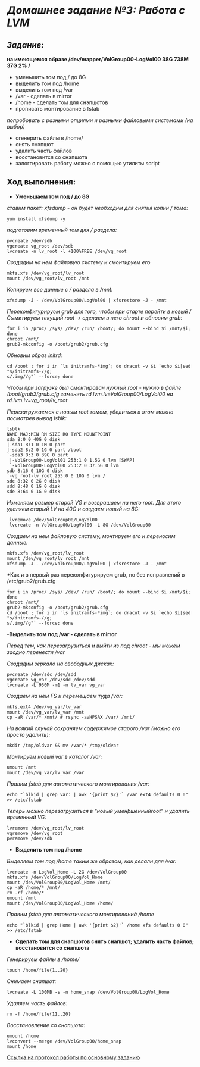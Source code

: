 # *Домашнее задание №3: Работа с LVM*

## *Задание:*

**на имеющемся образе /dev/mapper/VolGroup00-LogVol00 38G 738M 37G 2% /**

- уменьшить том под / до 8G
- выделить том под /home
- выделить том под /var
- /var - сделать в mirror
- /home - сделать том для снэпшотов
- прописать монтирование в fstab

*попробовать с разными опциями и разными файловыми системами (на выбор)*

- сгенерить файлы в /home/
- снять снэпшот
- удалить часть файлов
- восстановится со снэпшота
- залоггировать работу можно с помощью утилиты script


## **Ход выполнения:**


- **Уменьшаем том под / до 8G**

*ставим пакет: xfsdump - он будет необходим для снятия копии / тома:*
```
yum install xfsdump -y
```
*подготовим временный том для / раздела:*
```
pvcreate /dev/sdb
vgcreate vg_root /dev/sdb
lvcreate -n lv_root -l +100%FREE /dev/vg_root
```
*Создадим на нем файловую систему и смонтируем его*
```
mkfs.xfs /dev/vg_root/lv_root
mount /dev/vg_root/lv_root /mnt
```
*Копируем все данные с / раздела в /mnt:*
```
xfsdump -J - /dev/VolGroup00/LogVol00 | xfsrestore -J - /mnt
```
*Переконфигурируем grub для того, чтобы при старте перейти в новый /
Сымитируем текущий root -> сделаем в него chroot и обновим grub:*
```
for i in /proc/ /sys/ /dev/ /run/ /boot/; do mount --bind $i /mnt/$i; done
chroot /mnt/
grub2-mkconfig -o /boot/grub2/grub.cfg
```
*Обновим образ initrd:* 
```
cd /boot ; for i in `ls initramfs-*img`; do dracut -v $i `echo $i|sed "s/initramfs-//g;
s/.img//g"` --force; done
```
*Чтобы при загрузке был смонтирован нужный root - нужно в файле /boot/grub2/grub.cfg заменить rd.lvm.lv=VolGroup00/LogVol00 на rd.lvm.lv=vg_root/lv_root*

*Перезагружаемся с новым root томом, убедиться в этом можно посмотрев вывод lsblk:*
```
lsblk
NAME MAJ:MIN RM SIZE RO TYPE MOUNTPOINT
sda 8:0 0 40G 0 disk
|-sda1 8:1 0 1M 0 part
|-sda2 8:2 0 1G 0 part /boot
`-sda3 8:3 0 39G 0 part
 |-VolGroup00-LogVol01 253:1 0 1.5G 0 lvm [SWAP]
 `-VolGroup00-LogVol00 253:2 0 37.5G 0 lvm
sdb 8:16 0 10G 0 disk
`-vg_root-lv_root 253:0 0 10G 0 lvm /
sdc 8:32 0 2G 0 disk
sdd 8:48 0 1G 0 disk
sde 8:64 0 1G 0 disk
```

*Изменяем размер старой VG и возвращаем на него root. Для этого удаляем
старый LV на 40G и создаем новый на 8G:*
```
 lvremove /dev/VolGroup00/LogVol00
 lvcreate -n VolGroup00/LogVol00 -L 8G /dev/VolGroup00
 ```
 *Создаем на нем файловую систему, монтируем его и переносим данные:*
 ```
mkfs.xfs /dev/vg_root/lv_root
mount /dev/vg_root/lv_root /mnt
xfsdump -J - /dev/VolGroup00/LogVol00 | xfsrestore -J - /mnt
```
 
*Как и в первый раз переконфигурируем grub, но без исправлений в  /etc/grub2/grub.cfg
```
for i in /proc/ /sys/ /dev/ /run/ /boot/; do mount --bind $i /mnt/$i; done
chroot /mnt/
grub2-mkconfig -o /boot/grub2/grub.cfg
cd /boot ; for i in `ls initramfs-*img`; do dracut -v $i `echo $i|sed "s/initramfs-//g;
s/.img//g"` --force; done
```
-**Выделить том под /var - сделать в mirror**

*Перед тем, как перезагрузиться и выйти из под chroot - мы можем заодно перенести /var*

*Создадим зеркало на свободных дисках:*
```
pvcreate /dev/sdc /dev/sdd
vgcreate vg_var /dev/sdc /dev/sdd
lvcreate -L 950M -m1 -n lv_var vg_var
```

*Создаем на нем FS и перемещаем туда /var:*
```
mkfs.ext4 /dev/vg_var/lv_var
mount /dev/vg_var/lv_var /mnt
cp -aR /var/* /mnt/ # rsync -avHPSAX /var/ /mnt/
```
*На всякий случай сохраняем содержимое старого /var (можно его просто удалить):*
```
mkdir /tmp/oldvar && mv /var/* /tmp/oldvar
```
*Монтируем новый var в каталог /var:*
```
umount /mnt
mount /dev/vg_var/lv_var /var
```
*Правим fstab для автоматического монтирования /var:*
```
echo "`blkid | grep var: | awk '{print $2}'` /var ext4 defaults 0 0" >> /etc/fstab
```
*Теперь можно перезагрузиться в "новый уменþшенныйroot" и удалить временный VG:*
```
lvremove /dev/vg_root/lv_root
vgremove /dev/vg_root
pvremove /dev/sdb
```
- **Выделить том под /home**

*Выделяем том под /home таким же образом, как делали для /var:*
```
lvcreate -n LogVol_Home -L 2G /dev/VolGroup00
mkfs.xfs /dev/VolGroup00/LogVol_Home
mount /dev/VolGroup00/LogVol_Home /mnt/
cp -aR /home/* /mnt/
rm -rf /home/*
umount /mnt
mount /dev/VolGroup00/LogVol_Home /home/
```

*Правим fstab для автоматического монтированиā /home*
```
echo "`blkid | grep Home | awk '{print $2}'` /home xfs defaults 0 0" >> /etc/fstab
```
- **Сделать том для снапшотов снять снапшот; удалить часть файлов; восстановится со снапшота**

*Генерируем файлы в /home/*
```
touch /home/file{1..20}
```
*Снимаем снапшот:*
```
lvcreate -L 100MB -s -n home_snap /dev/VolGroup00/LogVol_Home
```
*Удаляем часть файлов:*
```
rm -f /home/file{11..20}
```
*Восстановление со снапшота:*
```
umount /home
lvconvert --merge /dev/VolGroup00/home_snap
mount /home
```
[Ссылка на протокол работы по основному заданию](typescript_HW_3)


